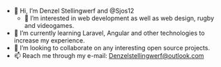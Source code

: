 - 👋 Hi, I’m Denzel Stellingwerf and @Sjos12
  - 👀 I’m interested in web development as well as web design, rugby and videogames.
- 🌱 I’m currently learning Laravel, Angular and other technologies to increase my experience.
- 💞️ I’m looking to collaborate on any interesting open source projects.
- 📫 Reach me through my e-mail: Denzelstellingwerf@outlook.com

<!---
Sjos12/Sjos12 is a ✨ special ✨ repository because its `README.md` (this file) appears on your GitHub profile.
You can click the Preview link to take a look at your changes.
--->
